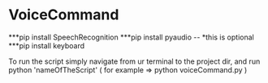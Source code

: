 # VoiceCommand
***pip install SpeechRecognition
***pip install pyaudio -- *this is optional
***pip install keyboard

To run the script simply navigate from ur terminal to the project dir, and run python 'nameOfTheScript' ( for example => python voiceCommand.py )
